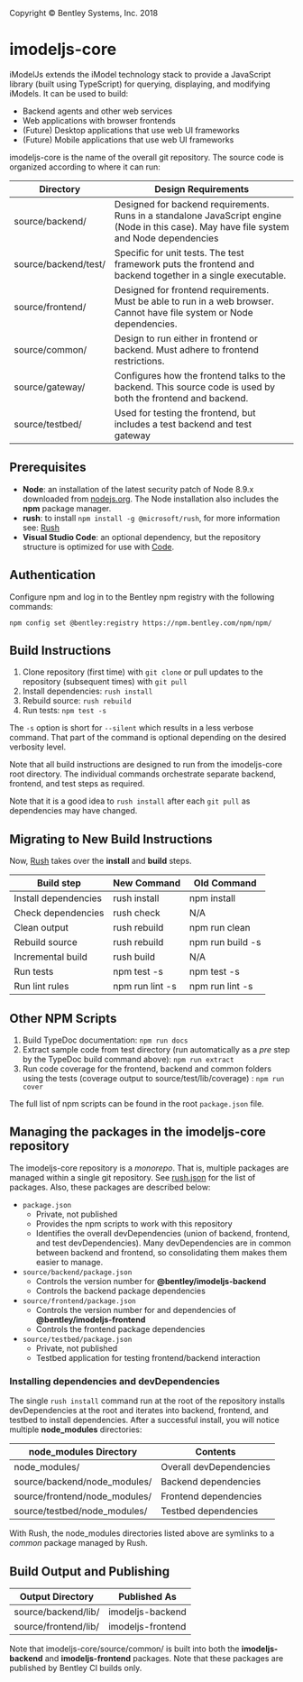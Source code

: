 ﻿Copyright © Bentley Systems, Inc. 2018
# imodeljs-core

iModelJs extends the iModel technology stack to provide a JavaScript library (built using TypeScript) for querying, displaying, and modifying iModels.
It can be used to build:

* Backend agents and other web services
* Web applications with browser frontends
* (Future) Desktop applications that use web UI frameworks
* (Future) Mobile applications that use web UI frameworks

imodeljs-core is the name of the overall git repository.
The source code is organized according to where it can run:

| Directory            | Design Requirements |
|----------------------|---------------------|
| source/backend/      | Designed for backend requirements. Runs in a standalone JavaScript engine (Node in this case). May have file system and Node dependencies  |
| source/backend/test/ | Specific for unit tests. The test framework puts the frontend and backend together in a single executable. |
| source/frontend/     | Designed for frontend requirements. Must be able to run in a web browser. Cannot have file system or Node dependencies. |
| source/common/       | Design to run either in frontend or backend. Must adhere to frontend restrictions. |
| source/gateway/      | Configures how the frontend talks to the backend. This source code is used by both the frontend and backend. |
| source/testbed/      | Used for testing the frontend, but includes a test backend and test gateway |

## Prerequisites

* **Node**: an installation of the latest security patch of Node 8.9.x downloaded from [nodejs.org](https://nodejs.org/en/). The Node installation also includes the **npm** package manager.
* **rush**: to install `npm install -g @microsoft/rush`, for more information see: [Rush](https://github.com/Microsoft/web-build-tools/wiki/Rush)
* **Visual Studio Code**: an optional dependency, but the repository structure is optimized for use with [Code](https://code.visualstudio.com/).

## Authentication

Configure npm and log in to the Bentley npm registry with the following commands:
```
npm config set @bentley:registry https://npm.bentley.com/npm/npm/
```

## Build Instructions

1. Clone repository (first time) with `git clone` or pull updates to the repository (subsequent times) with `git pull`
2. Install dependencies: `rush install`
3. Rebuild source: `rush rebuild`
4. Run tests: `npm test -s`

The `-s` option is short for `--silent` which results in a less verbose command.
That part of the command is optional depending on the desired verbosity level.

Note that all build instructions are designed to run from the imodeljs-core root directory.
The individual commands orchestrate separate backend, frontend, and test steps as required.

Note that it is a good idea to `rush install` after each `git pull` as dependencies may have changed.

## Migrating to New Build Instructions

Now, [Rush](https://github.com/Microsoft/web-build-tools/wiki/Rush) takes over the **install** and **build** steps.

| Build step           | New Command      | Old Command      |
|----------------------|------------------|------------------|
| Install dependencies | rush install     | npm install      |
| Check dependencies   | rush check       | N/A              |
| Clean output         | rush rebuild     | npm run clean    |
| Rebuild source       | rush rebuild     | npm run build -s |
| Incremental build    | rush build       | N/A              |
| Run tests            | npm test -s      | npm test -s      |
| Run lint rules       | npm run lint -s  | npm run lint -s  |

## Other NPM Scripts

1. Build TypeDoc documentation: `npm run docs`
2. Extract sample code from test directory (run automatically as a *pre* step by the TypeDoc build command above): `npm run extract`
3. Run code coverage for the frontend, backend and common folders using the tests (coverage output to source/test/lib/coverage) : `npm run cover`

The full list of npm scripts can be found in the root `package.json` file.

## Managing the packages in the imodeljs-core repository

The imodeljs-core repository is a *monorepo*.
That is, multiple packages are managed within a single git repository.
See [rush.json](./rush.json) for the list of packages.
Also, these packages are described below:

* `package.json`
  * Private, not published
  * Provides the npm scripts to work with this repository
  * Identifies the overall devDependencies (union of backend, frontend, and test devDependencies). Many devDependencies are in common between backend and frontend, so consolidating them makes them easier to manage.
* `source/backend/package.json`
  * Controls the version number for **@bentley/imodeljs-backend**
  * Controls the backend package dependencies
* `source/frontend/package.json`
  * Controls the version number for and dependencies of **@bentley/imodeljs-frontend**
  * Controls the frontend package dependencies
* `source/testbed/package.json`
  * Private, not published
  * Testbed application for testing frontend/backend interaction

### Installing dependencies and devDependencies

The single `rush install` command run at the root of the repository installs devDependencies at the root and iterates into backend, frontend, and testbed to install dependencies.
After a successful install, you will notice multiple **node_modules** directories:

| node_modules Directory        | Contents                |
|-------------------------------|-------------------------|
| node_modules/                 | Overall devDependencies |
| source/backend/node_modules/  | Backend dependencies    |
| source/frontend/node_modules/ | Frontend dependencies   |
| source/testbed/node_modules/  | Testbed dependencies    |

With Rush, the node_modules directories listed above are symlinks to a *common* package managed by Rush.


## Build Output and Publishing

| Output Directory     | Published As      |
|----------------------|-------------------|
| source/backend/lib/  | imodeljs-backend  |
| source/frontend/lib/ | imodeljs-frontend |

Note that imodeljs-core/source/common/ is built into both the **imodeljs-backend** and **imodeljs-frontend** packages.
Note that these packages are published by Bentley CI builds only.
